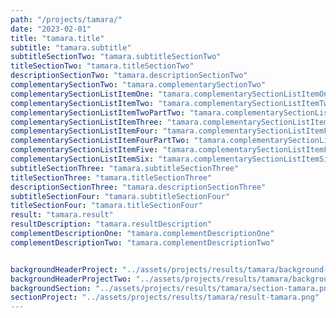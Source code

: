 ```yaml
---
path: "/projects/tamara/"
date: "2023-02-01"
title: "tamara.title"
subtitle: "tamara.subtitle"
subtitleSectionTwo: "tamara.subtitleSectionTwo"
titleSectionTwo: "tamara.titleSectionTwo"
descriptionSectionTwo: "tamara.descriptionSectionTwo"
complementarySectionTwo: "tamara.complementarySectionTwo"
complementarySectionListItemOne: "tamara.complementarySectionListItemOne"
complementarySectionListItemTwo: "tamara.complementarySectionListItemTwo"
complementarySectionListItemTwoPartTwo: "tamara.complementarySectionListItemTwoPartTwo"
complementarySectionListItemThree: "tamara.complementarySectionListItemThree"
complementarySectionListItemFour: "tamara.complementarySectionListItemFour"
complementarySectionListItemFourPartTwo: "tamara.complementarySectionListItemFourPartTwo" 
complementarySectionListItemFive: "tamara.complementarySectionListItemFive"
complementarySectionListItemSix: "tamara.complementarySectionListItemSix"
subtitleSectionThree: "tamara.subtitleSectionThree"
titleSectionThree: "tamara.titleSectionThree"
descriptionSectionThree: "tamara.descriptionSectionThree"
subtitleSectionFour: "tamara.subtitleSectionFour"
titleSectionFour: "tamara.titleSectionFour"
result: "tamara.result"
resultDescription: "tamara.resultDescription"
complementDescriptionOne: "tamara.complementDescriptionOne"
complementDescriptionTwo: "tamara.complementDescriptionTwo"


backgroundHeaderProject: "../assets/projects/results/tamara/background-tamara-header.png"
backgroundHeaderProjectTwo: "../assets/projects/results/tamara/background-tamara2-header.png"
backgroundSection: "../assets/projects/results/tamara/section-tamara.png"
sectionProject: "../assets/projects/results/tamara/result-tamara.png"
---
```

